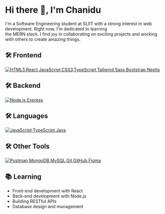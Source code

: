 <!-- GitHub Profile README -->

# Hi there 👋, I'm Chanidu

I'm a Software Engineering student at SLIIT with a strong interest in web development. Right now, I'm dedicated to
learning <br> the MERN stack.
I find joy in collaborating on exciting projects and working with others to create amazing things.

## 🛠️ Frontend

[![HTML5,React,JavaScript,CSS3,TypeScript,Tailwind,Sass,Bootstrap,Nextjs](https://skillicons.dev/icons?i=html,react,javascript,css,typescript,tailwind,sass,bootstrap,nextjs)]()

## 🛠️ Backend

[![Node.js,Express](https://skillicons.dev/icons?i=nodejs,express)]()

## 🛠️ Languages

[![JavaScript,TypeScript,Java](https://skillicons.dev/icons?i=javascript,typescript,java)]()

## 🛠️ Other Tools

[![Postman,MongoDB,MySQL,Git,GitHub,Figma](https://skillicons.dev/icons?i=postman,mongodb,mysql,git,github,figma)]()


## 📚 Learning

- Front-end development with React
- Back-end development with Node.js
- Building RESTful APIs
- Database design and management

